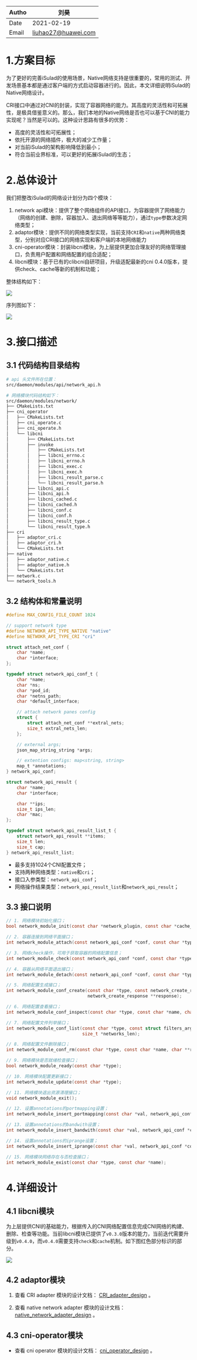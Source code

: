 | Autho | 刘昊                                       |
| ----- | ------------------------------------------ |
| Date  | 2021-02-19                                 |
| Email | [liuhao27@huawei.com](liuhao27@huawei.com) |

# 1.方案目标

为了更好的完善iSulad的使用场景，Native网络支持是很重要的，常用的测试、开发场景基本都是通过客户端的方式启动容器进行的。因此，本文详细说明iSulad的Native网络设计。

CRI接口中通过对CNI的封装，实现了容器网络的能力。其高度的灵活性和可拓展性，是极具借鉴意义的。那么，我们本地的Native网络是否也可以基于CNI的能力实现呢？当然是可以的。这种设计思路有很多的优势：

- 高度的灵活性和可拓展性；
- 依托开源的网络插件，极大的减少工作量；
- 对当前iSulad的架构影响降低到最小；
- 符合当前业界标准，可以更好的拓展iSulad的生态；

# 2.总体设计

我们把整改iSulad的网络设计划分为四个模块：

1. network api模块：提供了整个网络组件的API接口，为容器提供了网络能力（网络的创建、删除，容器加入、退出网络等等能力），通过`type`参数决定网络类型；
2. adaptor模块：提供不同的网络类型实现，当前支持`CRI`和`native`两种网络类型，分别对应CRI接口的网络实现和客户端的本地网络能力
3. cni-operator模块：封装libcni模块，为上层提供更加合理友好的网络管理接口，负责用户配置和网络配置的组合适配；
4. libcni模块：基于已有的clibcni自研项目，升级适配最新的cni 0.4.0版本，提供check、cache等新的机制和功能；

整体结构如下：

![](https://images.gitee.com/uploads/images/2020/1228/161128_5ca842d8_5595769.png )

序列图如下：

![](https://images.gitee.com/uploads/images/2021/0219/092345_561c8afa_5595769.png)

# 3.接口描述

## 3.1 代码结构目录结构

```bash
# api 头文件所在位置：
src/daemon/modules/api/network_api.h

# 网络模块代码结构如下：
src/daemon/modules/network/
├── CMakeLists.txt
├── cni_operator
│   ├── CMakeLists.txt
│   ├── cni_operate.c
│   ├── cni_operate.h
│   └── libcni
│       ├── CMakeLists.txt
│       ├── invoke
│       │   ├── CMakeLists.txt
│       │   ├── libcni_errno.c
│       │   ├── libcni_errno.h
│       │   ├── libcni_exec.c
│       │   ├── libcni_exec.h
│       │   ├── libcni_result_parse.c
│       │   └── libcni_result_parse.h
│       ├── libcni_api.c
│       ├── libcni_api.h
│       ├── libcni_cached.c
│       ├── libcni_cached.h
│       ├── libcni_conf.c
│       ├── libcni_conf.h
│       ├── libcni_result_type.c
│       └── libcni_result_type.h
├── cri
│   ├── adaptor_cri.c
│   ├── adaptor_cri.h
│   └── CMakeLists.txt
├── native
│   ├── adaptor_native.c
│   ├── adaptor_native.h
│   └── CMakeLists.txt
├── network.c
└── network_tools.h
```

## 3.2 结构体和常量说明

```c
#define MAX_CONFIG_FILE_COUNT 1024

// support network type
#define NETWOKR_API_TYPE_NATIVE "native"
#define NETWOKR_API_TYPE_CRI "cri"

struct attach_net_conf {
    char *name;
    char *interface;
};

typedef struct network_api_conf_t {
    char *name;
    char *ns;
    char *pod_id;
    char *netns_path;
    char *default_interface;

    // attach network panes config
    struct {
        struct attach_net_conf **extral_nets;
        size_t extral_nets_len;
    };

    // external args;
    json_map_string_string *args;

    // extention configs: map<string, string>
    map_t *annotations;
} network_api_conf;

struct network_api_result {
    char *name;
    char *interface;

    char **ips;
    size_t ips_len;
    char *mac;
};

typedef struct network_api_result_list_t {
    struct network_api_result **items;
    size_t len;
    size_t cap;
} network_api_result_list;
```

+ 最多支持1024个CNI配置文件；
+ 支持两种网络类型：`native`和`cri`；
+ 接口入参类型：`network_api_conf`；
+ 网络操作结果类型：`network_api_result_list`和`network_api_result`；

## 3.3 接口说明

```c
// 1. 网络模块初始化接口；
bool network_module_init(const char *network_plugin, const char *cache_dir, const char *conf_dir, const char* bin_path);

// 2. 容器连接到网络平面接口；
int network_module_attach(const network_api_conf *conf, const char *type, network_api_result_list **result);

// 3. 网络check操作，可用于获取容器的网络配置信息；
int network_module_check(const network_api_conf *conf, const char *type, network_api_result_list **result);

// 4. 容器从网络平面退出接口；
int network_module_detach(const network_api_conf *conf, const char *type);

// 5. 网络配置生成接口；
int network_module_conf_create(const char *type, const network_create_request *request,
                               network_create_response **response);

// 6. 网络配置查看接口；
int network_module_conf_inspect(const char *type, const char *name, char **network_json);

// 7. 网络配置文件列举接口；
int network_module_conf_list(const char *type, const struct filters_args *filters, network_network_info ***networks,
                             size_t *networks_len);

// 8. 网络配置文件删除接口；
int network_module_conf_rm(const char *type, const char *name, char **res_name);

// 9. 网络模块是否就绪检查接口；
bool network_module_ready(const char *type);

// 10. 网络模块配置更新接口；
int network_module_update(const char *type);

// 11. 网络模块退出资源清理接口；
void network_module_exit();

// 12. 设置annotations的portmapping设置；
int network_module_insert_portmapping(const char *val, network_api_conf *conf);

// 13. 设置annotations的bandwith设置；
int network_module_insert_bandwith(const char *val, network_api_conf *conf);

// 14. 设置annotations的iprange设置；
int network_module_insert_iprange(const char *val, network_api_conf *conf);

// 15. 网络模块网络存在与否检查接口；
int network_module_exist(const char *type, const char *name);
```

# 4.详细设计

## 4.1 libcni模块

为上层提供CNI的基础能力，根据传入的CNI网络配置信息完成CNI网络的构建、删除、检查等功能。当前libcni模块已提供了`v0.3.0`版本的能力，当前迭代需要升级到`v0.4.0`，而`v0.4.0`需要支持`check`和`cache`机制。如下图红色部分标识的部分。

![](https://images.gitee.com/uploads/images/2020/1228/161204_2d5abaa1_5595769.png)

## 4.2 adaptor模块

1. 查看 CRI adapter 模块的设计文档： [CRI_adapter_design](./cni_operator_design_zh.md) 。

2. 查看 native network adapter 模块的设计文档： [native_network_adapter_design](./native_network_adapter_design_zh.md) 。

## 4.3 cni-operator模块

- 查看 cni operator 模块的设计文档： [cni_operator_design](./cni_operator_design_zh.md) 。